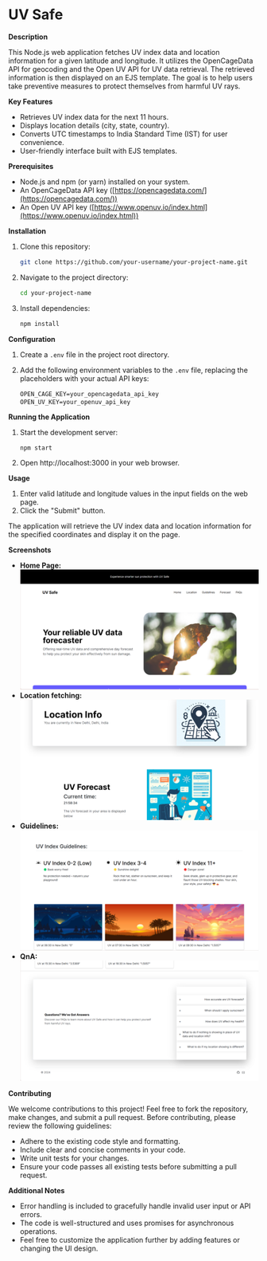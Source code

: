 # UV Safe

**Description**

This Node.js web application fetches UV index data and location information for a given latitude and longitude. It utilizes the OpenCageData API for geocoding and the Open UV API for UV data retrieval. The retrieved information is then displayed on an EJS template. The goal is to help users take preventive measures to protect themselves from harmful UV rays.
  
  
**Key Features**

- Retrieves UV index data for the next 11 hours.
- Displays location details (city, state, country).
- Converts UTC timestamps to India Standard Time (IST) for user convenience.
- User-friendly interface built with EJS templates.

**Prerequisites**

- Node.js and npm (or yarn) installed on your system.
- An OpenCageData API key ([https://opencagedata.com/](https://opencagedata.com/))
- An Open UV API key ([https://www.openuv.io/index.html](https://www.openuv.io/index.html))

**Installation**

1. Clone this repository:

   ```bash
   git clone https://github.com/your-username/your-project-name.git
   ```

2. Navigate to the project directory:

   ```bash
   cd your-project-name
   ```

3. Install dependencies:

   ```bash
   npm install
   ```

**Configuration**

1. Create a `.env` file in the project root directory.
2. Add the following environment variables to the `.env` file, replacing the placeholders with your actual API keys:

   ```
   OPEN_CAGE_KEY=your_opencagedata_api_key
   OPEN_UV_KEY=your_openuv_api_key
   ```

**Running the Application**

1. Start the development server:

   ```bash
   npm start
   ```

2. Open http://localhost:3000 in your web browser.

**Usage**

1. Enter valid latitude and longitude values in the input fields on the web page.
2. Click the "Submit" button.

The application will retrieve the UV index data and location information for the specified coordinates and display it on the page.

**Screenshots**

* **Home Page:**  ![Home page screenshot](./public/images/homePage.png)
* **Location fetching:** ![Home page screenshot](./public/images/locationPage.png)
* **Guidelines:** ![Home page screenshot](./public/images/guidelines.png)
* **QnA:** ![Home page screenshot](./public/images/lastPage.png)

**Contributing**

We welcome contributions to this project! Feel free to fork the repository, make changes, and submit a pull request. Before contributing, please review the following guidelines:

- Adhere to the existing code style and formatting.
- Include clear and concise comments in your code.
- Write unit tests for your changes.
- Ensure your code passes all existing tests before submitting a pull request.


**Additional Notes**

- Error handling is included to gracefully handle invalid user input or API errors.
- The code is well-structured and uses promises for asynchronous operations.
- Feel free to customize the application further by adding features or changing the UI design.

